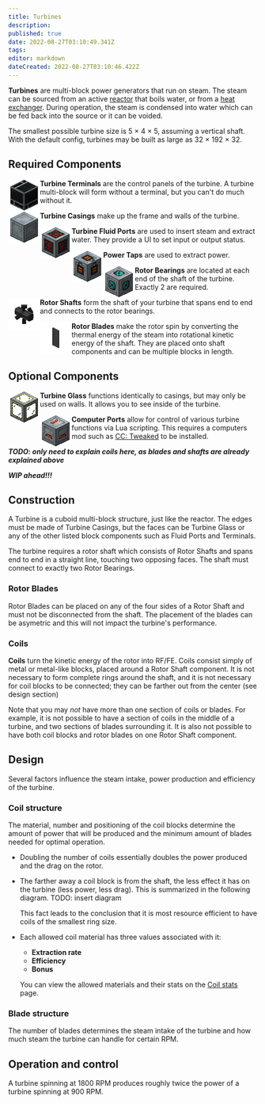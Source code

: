 ```yaml
---
title: Turbines
description: 
published: true
date: 2022-08-27T03:10:49.341Z
tags: 
editor: markdown
dateCreated: 2022-08-27T03:10:46.422Z
---
```


**Turbines** are multi-block power generators that run on steam. The steam can be sourced from an active [reactor](/biggerreactors/reactor.html) that boils water, or from a [heat exchanger](/biggerreactors/heat_exchanger.md). During operation, the steam is condensed into water which can be fed back into the source or it can be voided.

The smallest possible turbine size is 5 × 4 × 5, assuming a vertical shaft. With the default config, turbines may be built as large as 32 × 192 × 32.

## Required Components

<img style="float: left;" src="/biggerreactors/turbine/turbine_terminal.png"></img>
**Turbine Terminals** are the control panels of the turbine. A turbine multi-block will form without a terminal, but you can't do much without it.
<br>

<img style="float: left;" src="/biggerreactors/turbine/turbine_casing.png"></img>
**Turbine Casings** make up the frame and walls of the turbine.
<br>

<img style="float: left;" src="/biggerreactors/turbine/turbine_fluid_port.png"></img>
**Turbine Fluid Ports** are used to insert steam and extract water. They provide a UI to set input or output status.
<br>

<img style="float: left;" src="/biggerreactors/turbine/turbine_power_tap.png"></img>
**Power Taps** are used to extract power.
<br>

<img style="float: left;" src="/biggerreactors/turbine/turbine_rotor_bearing.png"></img>
**Rotor Bearings** are located at each end of the shaft of the turbine. Exactly 2 are required.
<br>

<img style="float: left;" src="/biggerreactors/turbine/turbine_rotor_shaft.png"></img>
**Rotor Shafts** form the shaft of your turbine that spans end to end and connects to the rotor bearings.
<br>

<img style="float: left;" src="/biggerreactors/turbine/turbine_rotor_blade.png"></img>
**Rotor Blades** make the rotor spin by converting the thermal energy of the steam into rotational kinetic energy of the shaft. They are placed onto shaft components and can be multiple blocks in length.
<br>

## Optional Components

<img style="float: left;" src="/biggerreactors/turbine/turbine_glass.png"></img>
**Turbine Glass** functions identically to casings, but may only be used on walls. It allows you to see inside of the turbine.
<br>

<img style="float: left;" src="/biggerreactors/turbine/turbine_computer_port.png"></img>
**Computer Ports** allow for control of various turbine functions via Lua scripting. This requires a computers mod such as [CC: Tweaked](https://www.curseforge.com/minecraft/mc-mods/cc-tweaked) to be installed.
<br>

***TODO: only need to explain coils here, as blades and shafts are already explained above***

***WIP ahead!!!***

## Construction
A Turbine is a cuboid multi-block structure, just like the reactor. The edges must be made of Turbine Casings, but the faces can be Turbine Glass or any of the other listed block components such as Fluid Ports and Terminals.

The turbine requires a rotor shaft which consists of Rotor Shafts and spans end to end in a straight line, touching two opposing faces. The shaft must connect to exactly two Rotor Bearings.


### Rotor Blades
Rotor Blades can be placed on any of the four sides of a Rotor Shaft and must not be disconnected from the shaft. The placement of the blades can be asymetric and this will not impact the turbine's performance.


### Coils
**Coils** turn the kinetic energy of the rotor into RF/FE. Coils consist simply of metal or metal-like blocks, placed around a Rotor Shaft component. It is not necessary to form complete rings around the shaft, and it is not necessary for coil blocks to be connected; they can be farther out from the center (see design section)

Note that you may *not* have more than one section of coils or blades. For example, it is not possible to have a section of coils in the middle of a turbine, and two sections of blades surrounding it. It is also not possible to have both coil blocks and rotor blades on one Rotor Shaft component.



## Design
Several factors influence the steam intake, power production and efficiency of the turbine.

### Coil structure
The material, number and positioning of the coil blocks determine the amount of power that will be produced and the minimum amount of blades needed for optimal operation.
- Doubling the number of coils essentially doubles the power produced and the drag on the rotor.
- The farther away a coil block is from the shaft, the less effect it has on the turbine (less power, less drag). This is summarized in the following diagram. TODO: insert diagram

  This fact leads to the conclusion that it is most resource efficient to have coils of the smallest ring size.
- Each allowed coil material has three values associated with it:
  - **Extraction rate** 
  - **Efficiency**
  - **Bonus**

  You can view the allowed materials and their stats on the [Coil stats]() page.

### Blade structure
The number of blades determines the steam intake of the turbine and how much steam the turbine can handle for certain RPM.



## Operation and control

A turbine spinning at 1800 RPM produces roughly twice the power of a turbine spinning at 900 RPM.



